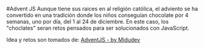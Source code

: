#Advent JS
Aunque tiene sus raices en al religión católica, el adviento se ha convertido en una tradición donde los niños conseguían chocolate por 4 semanas, uno por día, del 1 al 24 de diciembre. En este caso, los "choclates" seran retos pensados para ser solucionados con JavaScript.

Idea y retos son tomados de: [AdventJS - by Midudev](https://adventjs.dev/)
